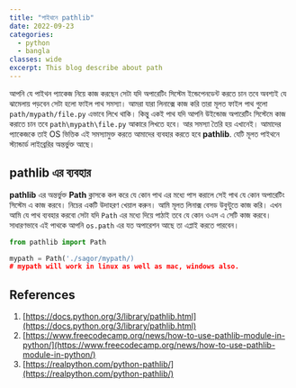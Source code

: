 ```yaml
---
title: "পাইথনে pathlib"
date: 2022-09-23
categories:
  - python
  - bangla
classes: wide
excerpt: This blog describe about path
---
```

আপনি যে পাইথন প্যাকেজ নিয়ে কাজ করছেন সেটা যদি অপারেটিং সিস্টেম ইন্ডেপেনডেন্ট করতে চান তবে অবশ্যই যে ঝামেলায় পড়বেন সেটা হলো ফাইল পাথ সমস্যা। আমরা যারা লিনাক্সে কাজ করি তারা মূলত ফাইল পাথ গুলো `path/mypath/file.py` এভাবে লিখে থাকি। কিন্তু একই পাথ যদি আপনি উইন্ডোজ অপারেটিং সিস্টেমে কাজ করাতে চান তবে `path\mypath\file.py` আকারে লিখতে  হবে। 
আর সমস্যা তৈরি হয় এখানেই। আমাদের প্যাকেজকে তাই OS ভিত্তিক এই সমস্যামুক্ত করতে আমাদের ব্যবহার করতে হবে __pathlib__. যেটি মূলত পাইথনে স্ট্যান্ডার্ড লাইব্রেরির অন্তর্ভুক্ত আছে।

## pathlib এর ব্যবহার
__pathlib__ এর অন্তর্ভুক্ত __Path__ ক্লাসকে কল করে যে কোন পাথ এর মধ্যে পাস করালে সেই পাথ যে কোন অপারেটিং সিস্টেম এ কাজ করবে। নিচের একটি উদাহরণ খেয়াল করুন। আমি মূলত লিনাক্স বেসড উবুন্টুতে কাজ করি। এখন আমি যে পাথ ব্যবহার করবো সেটা যদি `Path` এর মধ্যে দিয়ে পাঠাই তবে যে কোন ওএস এ সেটি কাজ করবে। সাধারণভাবে এই পাথকে আপনি `os.path` এর যত অপারেশন আছে তা এপ্লাই করতে পারবেন।

```py
from pathlib import Path

mypath = Path('./sagor/mypath/)
# mypath will work in linux as well as mac, windows also.
```

## References
1. [https://docs.python.org/3/library/pathlib.html](https://docs.python.org/3/library/pathlib.html)
2. [https://www.freecodecamp.org/news/how-to-use-pathlib-module-in-python/](https://www.freecodecamp.org/news/how-to-use-pathlib-module-in-python/)
3. [https://realpython.com/python-pathlib/](https://realpython.com/python-pathlib/)
